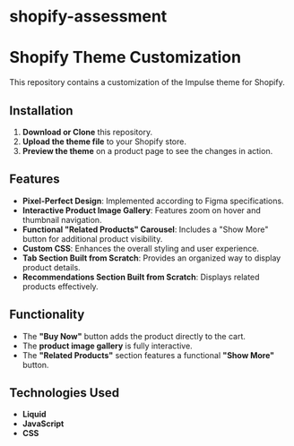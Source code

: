 # shopify-assessment
# Shopify Theme Customization

This repository contains a customization of the Impulse theme for Shopify.

## Installation

1. **Download or Clone** this repository.
2. **Upload the theme file** to your Shopify store.
3. **Preview the theme** on a product page to see the changes in action.

## Features

- **Pixel-Perfect Design**: Implemented according to Figma specifications.
- **Interactive Product Image Gallery**: Features zoom on hover and thumbnail navigation.
- **Functional "Related Products" Carousel**: Includes a "Show More" button for additional product visibility.
- **Custom CSS**: Enhances the overall styling and user experience.
- **Tab Section Built from Scratch**: Provides an organized way to display product details.
- **Recommendations Section Built from Scratch**: Displays related products effectively.

## Functionality

- The **"Buy Now"** button adds the product directly to the cart.
- The **product image gallery** is fully interactive.
- The **"Related Products"** section features a functional **"Show More"** button.

## Technologies Used

- **Liquid**
- **JavaScript**
- **CSS**
